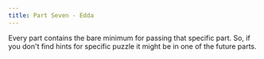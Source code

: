 ```yaml
---
title: Part Seven - Edda
---
```


Every part contains the bare minimum for passing that specific part. So, if you don't find hints for specific puzzle it might be in one of the future parts.

